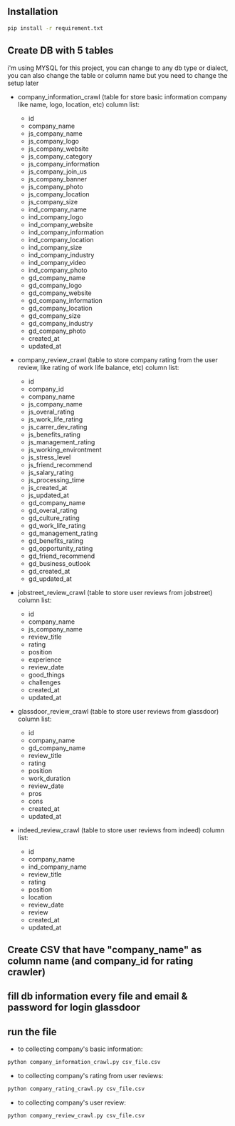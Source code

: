 ## Installation

```bash
pip install -r requirement.txt
```

## Create DB with 5 tables

i'm using MYSQL for this project, you can change to any db type or dialect, you can also change the table or column name but you need to change the setup later

- company_information_crawl (table for store basic information company like name, logo, location, etc)
    column list:
    - id
    - company_name
    - js_company_name
    - js_company_logo
    - js_company_website
    - js_company_category
    - js_company_information
    - js_company_join_us
    - js_company_banner
    - js_company_photo
    - js_company_location
    - js_company_size
    - ind_company_name
    - ind_company_logo
    - ind_company_website
    - ind_company_information
    - ind_company_location
    - ind_company_size
    - ind_company_industry
    - ind_company_video
    - ind_company_photo
    - gd_company_name
    - gd_company_logo
    - gd_company_website
    - gd_company_information
    - gd_company_location
    - gd_company_size
    - gd_company_industry
    - gd_company_photo
    - created_at
    - updated_at

- company_review_crawl (table to store company rating from the user review, like rating of work life balance, etc)
    column list:
    - id
    - company_id
    - company_name
    - js_company_name
    - js_overal_rating
    - js_work_life_rating
    - js_carrer_dev_rating
    - js_benefits_rating
    - js_management_rating
    - js_working_environtment
    - js_stress_level
    - js_friend_recommend
    - js_salary_rating
    - js_processing_time
    - js_created_at
    - js_updated_at
    - gd_company_name
    - gd_overal_rating
    - gd_culture_rating
    - gd_work_life_rating
    - gd_management_rating
    - gd_benefits_rating
    - gd_opportunity_rating
    - gd_friend_recommend
    - gd_business_outlook
    - gd_created_at
    - gd_updated_at

- jobstreet_review_crawl (table to store user reviews from jobstreet)
    column list:
    - id
    - company_name
    - js_company_name
    - review_title
    - rating
    - position
    - experience
    - review_date
    - good_things
    - challenges
    - created_at
    - updated_at

- glassdoor_review_crawl (table to store user reviews from glassdoor)
    column list:
    - id
    - company_name
    - gd_company_name
    - review_title
    - rating
    - position
    - work_duration
    - review_date
    - pros
    - cons
    - created_at
    - updated_at

- indeed_review_crawl (table to store user reviews from indeed)
    column list:
    - id
    - company_name
    - ind_company_name
    - review_title
    - rating
    - position
    - location
    - review_date
    - review
    - created_at
    - updated_at

## Create CSV that have "company_name" as column name (and company_id for rating crawler)

## fill db information every file and email & password for login glassdoor

## run the file

- to collecting company's basic information:
```bash
python company_information_crawl.py csv_file.csv
```

- to collecting company's rating from user reviews:
```bash
python company_rating_crawl.py csv_file.csv
```

- to collecting company's user review:
```
python company_review_crawl.py csv_file.csv
```
